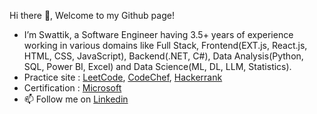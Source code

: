 Hi there 👋, Welcome to my Github page!
- I’m Swattik, a Software Engineer having 3.5+ years of experience working in various domains like Full Stack, Frontend(EXT.js, React.js, HTML, CSS, JavaScript), Backend(.NET, C#), Data Analysis(Python, SQL, Power BI, Excel) and Data Science(ML, DL, LLM, Statistics).
- Practice site : [LeetCode](https://leetcode.com/u/Swattik_Samanta/), [CodeChef](https://www.codechef.com/users/swattik_2022), [Hackerrank](https://www.hackerrank.com/profile/swattik_official)
- Certification : [Microsoft](https://learn.microsoft.com/en-us/users/swattiksamanta-4016/)
- 📫 Follow me on [Linkedin](https://www.linkedin.com/in/swattik-samanta-2aa44b178/)
